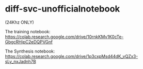 # diff-svc-unofficialnotebook

(24Khz ONLY)

The training notebook: https://colab.research.google.com/drive/10rnkKMv1K0cTe-GbgcRHipC2eDQPVGnf

The Synthesis notebook: https://colab.research.google.com/drive/1p3cxpMsd44dK_vQZx3-sLy_nxJadnh7B
